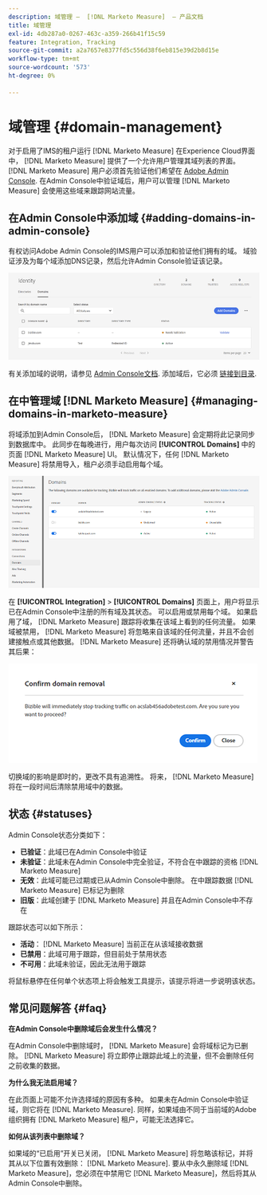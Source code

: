 ```yaml
---
description: 域管理 —  [!DNL Marketo Measure]  — 产品文档
title: 域管理
exl-id: 4db287a0-0267-463c-a359-266b41f15c59
feature: Integration, Tracking
source-git-commit: a2a7657e8377fd5c556d38f6eb815e39d2b8d15e
workflow-type: tm+mt
source-wordcount: '573'
ht-degree: 0%

---
```


# 域管理 {#domain-management}

对于启用了IMS的租户运行 [!DNL Marketo Measure] 在Experience Cloud界面中， [!DNL Marketo Measure] 提供了一个允许用户管理其域列表的界面。 [!DNL Marketo Measure] 用户必须首先验证他们希望在 [Adobe Admin Console](https://adminconsole.adobe.com/). 在Admin Console中验证域后，用户可以管理 [!DNL Marketo Measure] 会使用这些域来跟踪网站流量。

## 在Admin Console中添加域 {#adding-domains-in-admin-console}

有权访问Adobe Admin Console的IMS用户可以添加和验证他们拥有的域。 域验证涉及为每个域添加DNS记录，然后允许Admin Console验证该记录。

![](assets/domain-management-1.png)

有关添加域的说明，请参见 [Admin Console文档](https://helpx.adobe.com/enterprise/using/set-up-identity.html#setup-domains). 添加域后，它必须 [链接到目录](https://helpx.adobe.com/enterprise/using/set-up-identity.html#link-domains-to-directories).

## 在中管理域 [!DNL Marketo Measure] {#managing-domains-in-marketo-measure}

将域添加到Admin Console后， [!DNL Marketo Measure] 会定期将此记录同步到数据库中。 此同步在每晚进行，用户每次访问 **[!UICONTROL Domains]** 中的页面 [!DNL Marketo Measure] UI。 默认情况下，任何 [!DNL Marketo Measure] 将禁用导入，租户必须手动启用每个域。

![](assets/domain-management-2.png)

在 **[!UICONTROL Integration]** > **[!UICONTROL Domains]** 页面上，用户将显示已在Admin Console中注册的所有域及其状态。 可以启用或禁用每个域。 如果启用了域， [!DNL Marketo Measure] 跟踪将收集在该域上看到的任何流量。 如果域被禁用， [!DNL Marketo Measure] 将忽略来自该域的任何流量，并且不会创建接触点或其他数据。 [!DNL Marketo Measure] 还将确认域的禁用情况并警告其后果：

![](assets/domain-management-3.png)

切换域的影响是即时的，更改不具有追溯性。 将来， [!DNL Marketo Measure] 将在一段时间后清除禁用域中的数据。

## 状态 {#statuses}

Admin Console状态分类如下：

* **已验证**：此域已在Admin Console中验证
* **未验证**：此域未在Admin Console中完全验证，不符合在中跟踪的资格 [!DNL Marketo Measure]
* **无效**：此域可能已过期或已从Admin Console中删除。 在中跟踪数据 [!DNL Marketo Measure] 已标记为删除
* **旧版**：此域创建于 [!DNL Marketo Measure] 并且在Admin Console中不存在

跟踪状态可以如下所示：

* **活动**： [!DNL Marketo Measure] 当前正在从该域接收数据
* **已禁用**：此域可用于跟踪，但目前处于禁用状态
* **不可用**：此域未验证，因此无法用于跟踪

将鼠标悬停在任何单个状态项上将会触发工具提示，该提示将进一步说明该状态。

## 常见问题解答 {#faq}

**在Admin Console中删除域后会发生什么情况？**

在Admin Console中删除域时， [!DNL Marketo Measure] 会将域标记为已删除。 [!DNL Marketo Measure] 将立即停止跟踪此域上的流量，但不会删除任何之前收集的数据。

**为什么我无法启用域？**

在此页面上可能不允许选择域的原因有多种。 如果未在Admin Console中验证域，则它将在 [!DNL Marketo Measure]. 同样，如果域由不同于当前域的Adobe组织拥有 [!DNL Marketo Measure] 租户，可能无法选择它。

**如何从该列表中删除域？**

如果域的“已启用”开关已关闭， [!DNL Marketo Measure] 将忽略该标记，并将其从以下位置有效删除： [!DNL Marketo Measure]. 要从中永久删除域 [!DNL Marketo Measure]，您必须在中禁用它 [!DNL Marketo Measure]，然后将其从Admin Console中删除。
